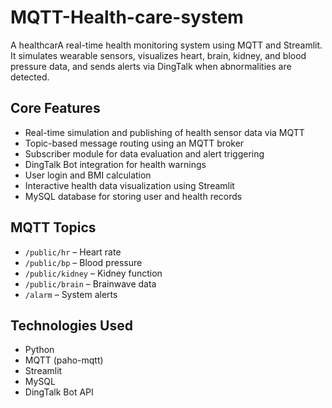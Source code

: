 # MQTT-Health-care-system
A healthcarA real-time health monitoring system using MQTT and Streamlit. It simulates wearable sensors, visualizes heart, brain, kidney, and blood pressure data, and sends alerts via DingTalk when abnormalities are detected.

## Core Features

- Real-time simulation and publishing of health sensor data via MQTT
- Topic-based message routing using an MQTT broker
- Subscriber module for data evaluation and alert triggering
- DingTalk Bot integration for health warnings
- User login and BMI calculation
- Interactive health data visualization using Streamlit
- MySQL database for storing user and health records

## MQTT Topics

- `/public/hr` – Heart rate
- `/public/bp` – Blood pressure
- `/public/kidney` – Kidney function
- `/public/brain` – Brainwave data
- `/alarm` – System alerts

## Technologies Used

- Python
- MQTT (paho-mqtt)
- Streamlit
- MySQL
- DingTalk Bot API
